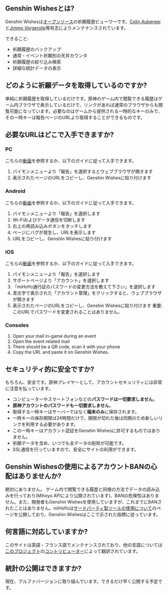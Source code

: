 ## Genshin Wishesとは?
Genshin Wishesは[オープンソース](https://github.com/genshin-wishes)の祈願履歴ビューワーです。[Colin Auberger](https://www.linkedin.com/in/colin-auberger/)と[Jimmy Vergerolle](https://vergerolle.fr)等有志によりメンテナンスされています。

できること:
- 祈願履歴のバックアップ
- 通常・イベント祈願別の天井カウンタ
- 祈願履歴の絞り込み検索
- 詳細な統計データの表示

## どのように祈願データを取得しているのですか?
単純に祈願履歴を取得しているだけです。原神のゲーム内で閲覧できる履歴はゲーム内ブラウザで表示しているだけで、リンクがあれば通常のブラウザからも閲覧可能になっています。必要なのはゲームから提供される一時的なキーのみで、その一時キーは報告ページのURLより取得することができるものです。

## 必要なURLはどこで入手できますか?
### PC
こちらの[動画](https://www.youtube.com/watch?v=a16X0R_rSZc)を参照するか、以下のガイドに従って入手できます。
1) パイモンメニューより「報告」を選択するとウェブブラウザが開きます
2) 表示されたページのURLをコピーし、Genshin Wishesに貼り付けます

### Android
こちらの[動画](https://www.youtube.com/watch?v=hok0jCjSrjo)を参照するか、以下のガイドに従って入手できます。
1) パイモンメニューより「報告」を選択します
2) Wi-Fiおよびデータ通信を切断します
3) 右上の再読み込みボタンをタッチします
4) ページにバグが発生し、URLを表示します
5) URLをコピーし、Genshin Wishesに貼り付けます

### iOS
こちらの[動画](https://www.youtube.com/watch?v=HW8nywx9Tio)を参照するか、以下のガイドに従って入手できます。
1) パイモンメニューより「報告」を選択します
2) サポートページより「アカウント」を選択します
3) 「miHoYo通行証のパスワードの変更方法を教えて下さい」を選択します
4) 青文字で表示された「アカウント管理」をクリックすると、ウェブブラウザが開きます
5) 表示されたページのURLをコピーし、Genshin Wishesに貼り付けます
   重要: このURLでパスワードを変更されることはありません。


### Consoles
1) Open your mail in-game during an event
2) Open the event related mail
3) There should be a QR code, scan it with your phone
4) Copy the URL and paste it on Genshin Wishes.

## セキュリティ的に安全ですか?
もちろん、安全です。原神プレイヤーとして、アカウントセキュリティには非常に注意を払っています。
- コンピューターやスマートフォンなどの**パスワードは一切要求しません**。
- **原神アカウントのパスワードも一切要求しません**。
- 取得する一時キーはサーバーではなく**端末のみ**に保存されます。
- 一時キーの保存期限は24時間だけで、期限が切れた後は同期のため新しいリンクを利用する必要があります。
- この一時キーはアカウント認証をGenshin Wishesに許可するものではありません。
- 祈願データを含め、いつでも全データの削除が可能です。
- SSL通信を行っていますので、安全にサイトの利用ができます。

## Genshin Wishesの使用によるアカウントBANの心配はありませんか?
絶対にありません。 ゲーム内で閲覧できる履歴と同様の方法でデータの読み込みを行っており(Mihoyo APIにより公開されています)、BANの危険性はありません。また、開発者もGenshin Wishesを使用していますが、これまでにBANされたことはありません。miHoYoは[サードパーティ製ツールの使用について](https://genshin.mihoyo.com/en/news/detail/5763)のページを公開しており、Genshin Wishesはここで示された指標に従っています。

## 何言語に対応していますか?
このサイトは英語・フランス語でメンテナンスされており、他の言語については[このプロジェクト](https://github.com/genshin-wishes/genshin-wishes-i18n)の[コントリビューター](https://github.com/genshin-wishes/genshin-wishes-i18n/blob/main/CONTRIBUTORS.md)によって翻訳されています。

## 統計の公開はできますか?
現在、アルファバージョンに取り組んでいます。できるだけ早く公開する予定です。
